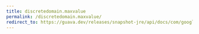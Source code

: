 ```yaml
---
title: discretedomain.maxvalue
permalink: /discretedomain.maxvalue/
redirect_to: https://guava.dev/releases/snapshot-jre/api/docs/com/google/common/collect/DiscreteDomain.html#maxValue--
---
```

